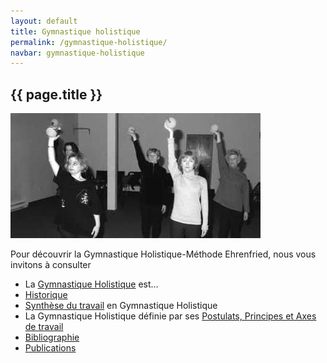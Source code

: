 ```yaml
---
layout: default
title: Gymnastique holistique
permalink: /gymnastique-holistique/
navbar: gymnastique-holistique
---
```


## {{ page.title }}

<img src="/assets/images/gymhol5.jpg" alt="" class="float-none float-md-right ml-3">

Pour découvrir la Gymnastique Holistique-Méthode Ehrenfried, nous vous invitons à consulter

* La [Gymnastique Holistique](definition/) est…
* [Historique](historique/)
* [Synthèse du travail](synthese-du-travail/) en Gymnastique Holistique
* La Gymnastique Holistique définie par ses [Postulats, Principes et Axes de travail](postulats-principes-et-axes-de-travail/)
* [Bibliographie](bibliographie/)
* [Publications](publication/)
